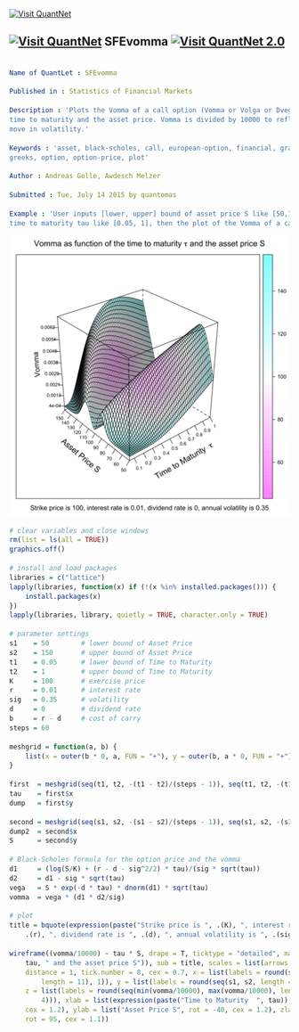 
[<img src="https://github.com/QuantLet/Styleguide-and-Validation-procedure/blob/master/pictures/banner.png" alt="Visit QuantNet">](http://quantlet.de/index.php?p=info)

## [<img src="https://github.com/QuantLet/Styleguide-and-Validation-procedure/blob/master/pictures/qloqo.png" alt="Visit QuantNet">](http://quantlet.de/) **SFEvomma** [<img src="https://github.com/QuantLet/Styleguide-and-Validation-procedure/blob/master/pictures/QN2.png" width="60" alt="Visit QuantNet 2.0">](http://quantlet.de/d3/ia)

```yaml

Name of QuantLet : SFEvomma

Published in : Statistics of Financial Markets

Description : 'Plots the Vomma of a call option (Vomma or Volga or DvegaDvol) as a function of the
time to maturity and the asset price. Vomma is divided by 10000 to reflect a one-percentage point
move in volatility.'

Keywords : 'asset, black-scholes, call, european-option, financial, graphical representation,
greeks, option, option-price, plot'

Author : Andreas Golle, Awdesch Melzer

Submitted : Tue, July 14 2015 by quantomas

Example : 'User inputs [lower, upper] bound of asset price S like [50,150], [lower, upper] bound of
time to maturity tau like [0.05, 1], then the plot of the Vomma of a call option is given.'

```

![Picture1](SFEvomma-1.png)


```r
# clear variables and close windows
rm(list = ls(all = TRUE))
graphics.off()

# install and load packages
libraries = c("lattice")
lapply(libraries, function(x) if (!(x %in% installed.packages())) {
    install.packages(x)
})
lapply(libraries, library, quietly = TRUE, character.only = TRUE)

# parameter settings
s1    = 50        # lower bound of Asset Price
s2    = 150       # upper bound of Asset Price 
t1    = 0.05      # lower bound of Time to Maturity
t2    = 1         # upper bound of Time to Maturity
K     = 100       # exercise price 
r     = 0.01      # interest rate
sig   = 0.35      # volatility
d     = 0         # dividend rate
b     = r - d     # cost of carry
steps = 60

meshgrid = function(a, b) {
    list(x = outer(b * 0, a, FUN = "+"), y = outer(b, a * 0, FUN = "+"))
}

first  = meshgrid(seq(t1, t2, -(t1 - t2)/(steps - 1)), seq(t1, t2, -(t1 - t2)/(steps - 1)))
tau    = first$x
dump   = first$y

second = meshgrid(seq(s1, s2, -(s1 - s2)/(steps - 1)), seq(s1, s2, -(s1 - s2)/(steps - 1)))
dump2  = second$x
S      = second$y

# Black-Scholes formula for the option price and the vomma
d1     = (log(S/K) + (r - d - sig^2/2) * tau)/(sig * sqrt(tau))
d2     = d1 - sig * sqrt(tau)
vega   = S * exp(-d * tau) * dnorm(d1) * sqrt(tau)
vomma  = vega * (d1 * d2/sig)

# plot
title = bquote(expression(paste("Strike price is ", .(K), ", interest rate is ", 
    .(r), ", dividend rate is ", .(d), ", annual volatility is ", .(sig))))

wireframe((vomma/10000) ~ tau * S, drape = T, ticktype = "detailed", main = expression(paste("Vomma as function of the time to maturity ", 
    tau, " and the asset price S")), sub = title, scales = list(arrows = FALSE, col = "black", 
    distance = 1, tick.number = 8, cex = 0.7, x = list(labels = round(seq(t1, t2, 
        length = 11), 1)), y = list(labels = round(seq(s1, s2, length = 11), 1)), 
    z = list(labels = round(seq(min(vomma/10000), max(vomma/10000), length = 11), 
        4))), xlab = list(expression(paste("Time to Maturity  ", tau)), rot = 30, 
    cex = 1.2), ylab = list("Asset Price S", rot = -40, cex = 1.2), zlab = list("Vomma", 
    rot = 95, cex = 1.1)) 
```
